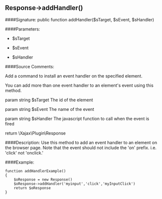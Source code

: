 ## Response->addHandler()

####Signature: public function addHandler($sTarget, $sEvent, $sHandler)

####Parameters:

* $sTarget

* $sEvent

* $sHandler




####Source Comments:

Add a command to install an event handler on the specified element.

You can add more than one event handler to an element's event using this method.

param string		$sTarget			The id of the element

param string		$sEvent				The name of the event

param string		$sHandler			The javascript function to call when the event is fired

return \Xajax\Plugin\Response

####Description:
Use this method to add an event handler to an element on the browser page.
Note that the event should not include the 'on' prefix. i.e. 'click' not
'onclick.'

####Example:
```
function addHandlerExample()
{
    $oResponse = new Response()
    $oResponse->addHandler('myinput','click','myInputClick')
    return $oResponse
}
```